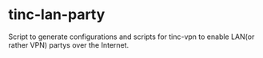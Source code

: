 # tinc-lan-party
Script to generate configurations and scripts for tinc-vpn to enable LAN(or rather VPN) partys over the Internet.
